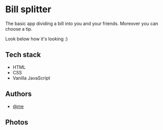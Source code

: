
# Bill splitter

The basic app dividing a bill into you and your friends. Moreover you can choose
a tip. 

Look below how it's looking :) 










## Tech stack

 - HTML
 - CSS
 - Vanilla JavaScript

## Authors

- [@me](https://www.github.com/michalmlk)


## Photos